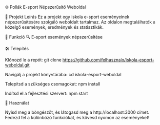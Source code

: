 🌐 Pollák E-sport Népszerűsítő Weboldal

🔗 Projekt Leírás Ez a projekt egy iskola e-sport eseményeinek népszerűsítésére szolgáló weboldalt tartalmaz. Az oldalon megtalálhatók a közelgő események, eredmények és statisztikák.

🌟 Funkció 🔍 E-sport események népszerűsítése

🛠️ Telepítés

Klónozd le a repót:
git clone https://github.com/felhasznalo/iskola-esport-weboldal.git

Navigálj a projekt könyvtárába:
cd iskola-esport-weboldal

Telepítsd a szükséges csomagokat:
npm install

Indítsd el a fejlesztési szervert:
npm start

📝 Használat

Nyisd meg a böngészőt, és látogasd meg a http://localhost:3000 címet.
Fedezd fel a különböző funkciókat, és kövesd nyomon az eseményeket!
